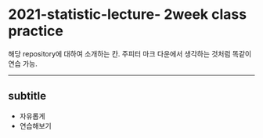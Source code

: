 # 2021-statistic-lecture- 2week class practice

해당 repository에 대하여 소개하는 칸. 주피터 마크 다운에서 생각하는 것처럼 똑같이 연습 가능. 

---

## subtitle
- 자유롭게 
- 연습해보기 
